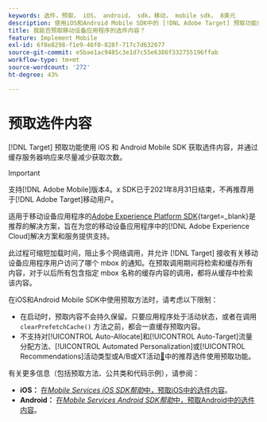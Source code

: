 ```yaml
---
keywords: 选件，预取， iOS， android， sdk，移动， mobile sdk， 8美元
description: 使用iOS和Android Mobile SDK中的 [!DNL Adobe Target] 预取功能获取选件内容，并通过缓存服务器响应来尽量减少获取次数。
title: 我能否预取移动设备应用程序的选件内容？
feature: Implement Mobile
exl-id: 6f8e8298-f1e9-46f0-828f-717c7d632077
source-git-commit: e5bae1ac9485c3e1d7c55e6386f332755196ffab
workflow-type: tm+mt
source-wordcount: '272'
ht-degree: 43%

---
```


# 预取选件内容

[!DNL Target] 预取功能使用 iOS 和 Android Mobile SDK 获取选件内容，并通过缓存服务器响应来尽量减少获取次数。

>[!IMPORTANT]
>
>支持[!DNL Adobe Mobile]版本4。*x* SDK已于2021年8月31日结束，不再推荐用于[!DNL Adobe Target]移动用户。
>
>适用于移动设备应用程序的[Adobe Experience Platform SDK](https://developer.adobe.com/client-sdks/documentation/){target=_blank}是推荐的解决方案，旨在为您的移动设备应用程序中的[!DNL Adobe Experience Cloud]解决方案和服务提供支持。

此过程可缩短加载时间，阻止多个网络调用，并允许 [!DNL Target] 接收有关移动设备应用程序用户访问了哪个 mbox 的通知。在预取调用期间将检索和缓存所有内容，对于以后所有包含指定 mbox 名称的缓存内容的调用，都将从缓存中检索该内容。

在iOS和Android Mobile SDK中使用预取方法时，请考虑以下限制：

* 在启动时，预取内容不会持久保留。只要应用程序处于活动状态，或者在调用 `clearPrefetchCache()` 方法之前，都会一直缓存预取内容。
* 不支持对[!UICONTROL Auto-Allocate]和[!UICONTROL Auto-Target]流量分配方法、[!UICONTROL Automated Personalization]或[!UICONTROL Recommendations]活动类型或A/B或XT活动[&#128279;](https://experienceleague.adobe.com/docs/target/using/recommendations/recommendations-as-an-offer.html)中的推荐选件使用预取功能。

有关更多信息（包括预取方法、公共类和代码示例），请参阅：

* **iOS：** [在&#x200B;*Mobile Services iOS SDK帮助*&#x200B;中，预取iOS中的选件内容](https://experienceleague.adobe.com/docs/mobile-services/ios/target-ios/c-mob-target-prefetch-ios.html)。
* **Android：** [在&#x200B;*Mobile Services Android SDK帮助*&#x200B;中，预取Android中的选件内容](https://experienceleague.adobe.com/docs/mobile-services/android/target-android/c-mob-target-prefetch-android.html)。
